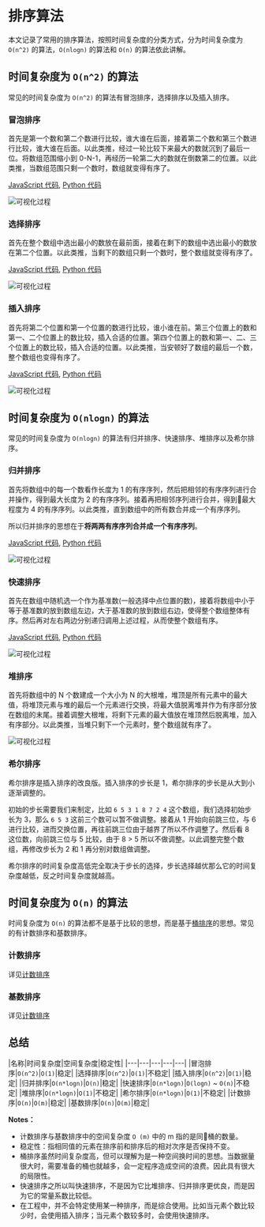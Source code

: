 # 排序算法

本文记录了常用的排序算法，按照时间复杂度的分类方式，分为时间复杂度为 `O(n^2)` 的算法，`O(nlogn)` 的算法和 `O(n)` 的算法依此讲解。

## 时间复杂度为 `O(n^2)` 的算法

常见的时间复杂度为 `O(n^2)` 的算法有冒泡排序，选择排序以及插入排序。

### 冒泡排序

首先是第一个数和第二个数进行比较，谁大谁在后面，接着第二个数和第三个数进行比较，谁大谁在后面。以此类推，经过一轮比较下来最大的数就沉到了最后一位。将数组范围缩小到 0-N-1，再经历一轮第二大的数就在倒数第二的位置。以此类推，当数组范围只剩一个数时，数组就变得有序了。

[JavaScript 代码](https://github.com/Kexin-Li/LintCode/blob/master/JavaScript/sort/BubbleSort.js), [Python 代码](https://github.com/Kexin-Li/LintCode/blob/master/Python/sort/BubbleSort.py)

![可视化过程](https://upload.wikimedia.org/wikipedia/commons/c/c8/Bubble-sort-example-300px.gif)

### 选择排序

首先在整个数组中选出最小的数放在最前面，接着在剩下的数组中选出最小的数放在第二个位置。以此类推，当剩下的数组只剩一个数时，整个数组就变得有序了。

[JavaScript 代码](https://github.com/Kexin-Li/LintCode/blob/master/JavaScript/sort/SelectSort.js), [Python 代码](https://github.com/Kexin-Li/LintCode/blob/master/Python/sort/SelectSort.py)

![可视化过程](https://upload.wikimedia.org/wikipedia/commons/9/94/Selection-Sort-Animation.gif)

### 插入排序

首先将第二个位置和第一个位置的数进行比较，谁小谁在前。第三个位置上的数和第一、二个位置上的数比较，插入合适的位置。第四个位置上的数和第一、二、三个位置上的数比较，插入合适的位置。以此类推，当安顿好了数组的最后一个数，整个数组也变得有序了。

[JavaScript 代码](https://github.com/Kexin-Li/LintCode/blob/master/JavaScript/sort/InsertSort.js), [Python 代码](https://github.com/Kexin-Li/LintCode/blob/master/Python/sort/InsertSort.py)

![可视化过程](https://upload.wikimedia.org/wikipedia/commons/0/0f/Insertion-sort-example-300px.gif)

## 时间复杂度为 `O(nlogn)` 的算法

常见的时间复杂度为 `O(nlogn)` 的算法有归并排序、快速排序、堆排序以及希尔排序。

### 归并排序

首先将数组中的每一个数看作长度为 1 的有序序列，然后把相邻的有序序列进行合并操作，得到最大长度为 2 的有序序列。接着再把相邻序列进行合并，得到最大程度为 4 的有序序列。以此类推，直到数组中的所有数合并成一个有序序列。

所以归并排序的思想在于**将两两有序序列合并成一个有序序列**。

[JavaScript 代码](https://github.com/Kexin-Li/LintCode/blob/master/JavaScript/sort/MergeSort.js), [Python 代码](https://github.com/Kexin-Li/LintCode/blob/master/Python/sort/MergeSort.py)

![可视化过程](https://upload.wikimedia.org/wikipedia/commons/c/cc/Merge-sort-example-300px.gif)

### 快速排序

首先在数组中随机选一个作为基准数(一般选择中点位置的数)，接着将数组中小于等于基准数的放到数组左边，大于基准数的放到数组右边，使得整个数组整体有序。然后再对左右两边分别递归调用上述过程，从而使整个数组有序。

[JavaScript 代码](https://github.com/Kexin-Li/LintCode/blob/master/JavaScript/sort/QuickSort.js), [Python 代码](https://github.com/Kexin-Li/LintCode/blob/master/Python/sort/QuickSort.py)

![可视化过程](https://upload.wikimedia.org/wikipedia/commons/6/6a/Sorting_quicksort_anim.gif)

### 堆排序

首先将数组中的 N 个数建成一个大小为 N 的大根堆，堆顶是所有元素中的最大值，将堆顶元素与堆的最后一个元素进行交换，将最大值脱离堆并作为有序部分放在数组的末尾。接着调整大根堆，将剩下元素的最大值放在堆顶然后脱离堆，加入有序部分。以此类推，当堆只剩下一个元素时，整个数组就有序了。

![可视化过程](https://upload.wikimedia.org/wikipedia/commons/4/4d/Heapsort-example.gif)

### 希尔排序

希尔排序是插入排序的改良版。插入排序的步长是 1，希尔排序的步长是从大到小逐渐调整的。

初始的步长需要我们来制定，比如 `6 5 3 1 8 7 2 4` 这个数组，我们选择初始步长为 3，那么 `6 5 3` 这前三个数可以暂不做调整。接着从 1 开始向前跳三位，与 6 进行比较，进而交换位置，再往前跳三位由于越界了所以不作调整了。然后看 8 这位数，向前跳三位与 5 比较，由于 8 > 5 所以不做调整。以此调整完整个数组，再修改步长为 2 和 1 再分别对数组做调整。

希尔排序的时间复杂度高低完全取决于步长的选择，步长选择越优那么它的时间复杂度越低，反之时间复杂度就越高。

## 时间复杂度为 `O(n)` 的算法

时间复杂度为 `O(n)` 的算法都不是基于比较的思想，而是基于[桶排序](https://zh.wikipedia.org/zh-hant/%E6%A1%B6%E6%8E%92%E5%BA%8F)的思想。常见的有计数排序和基数排序。

### 计数排序

详见[计数排序](https://zh.wikipedia.org/wiki/%E8%AE%A1%E6%95%B0%E6%8E%92%E5%BA%8F)

### 基数排序

详见[计数排序](https://zh.wikipedia.org/zh-hant/%E5%9F%BA%E6%95%B0%E6%8E%92%E5%BA%8F)

## 总结

|名称|时间复杂度|空间复杂度|稳定性|
|---|---|---|---|---|
|冒泡排序|`O(n^2)`|`O(1)`|稳定|
|选择排序|`O(n^2)`|`O(1)`|不稳定|
|插入排序|`O(n^2)`|`O(1)`|稳定|
|归并排序|`O(n*logn)`|`O(n)`|稳定|
|快速排序|`O(n*logn)`|`O(logn)` ~ `O(n)`|不稳定|
|堆排序|`O(n*logn)`|`O(1)`|不稳定|
|希尔排序|`O(n*logn)`|`O(1)`|不稳定|
|计数排序|`O(n)`|`O(m)`|稳定|
|基数排序|`O(n)`|`O(m)`|稳定|

**Notes：**

- 计数排序与基数排序中的空间复杂度 `O (m)` 中的 m 指的是同桶的数量。
- 稳定性：指相同值的元素在排序前和排序后的相对次序是否保持不变。
- 桶排序虽然时间复杂度高，但可以理解为是一种空间换时间的思想。当数据量很大时，需要准备的桶也就越多，会一定程序造成空间的浪费。因此具有很大的局限性。
- 快速排序之所以叫快速排序，不是因为它比堆排序、归并排序更优良，而是因为它的常量系数比较低。
- 在工程中，并不会特定使用某一种排序，而是综合使用。比如当元素个数比较少时，会使用插入排序；当元素个数较多时，会使用快速排序。